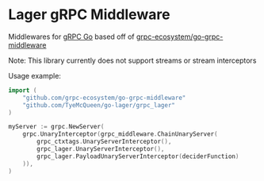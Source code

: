 Lager gRPC Middleware
==

Middlewares for [gRPC Go](https://github.com/grpc/grpc-go) based off of [grpc-ecosystem/go-grpc-middleware](https://github.com/grpc-ecosystem/go-grpc-middleware)

Note: This library currently does not support streams or stream interceptors

Usage example:

```go
import (
    "github.com/grpc-ecosystem/go-grpc-middleware"
    "github.com/TyeMcQueen/go-lager/grpc_lager"
)

myServer := grpc.NewServer(
    grpc.UnaryInterceptor(grpc_middleware.ChainUnaryServer(
        grpc_ctxtags.UnaryServerInterceptor(),
        grpc_lager.UnaryServerInterceptor(),
        grpc_lager.PayloadUnaryServerInterceptor(deciderFunction)
    )),
)
```
